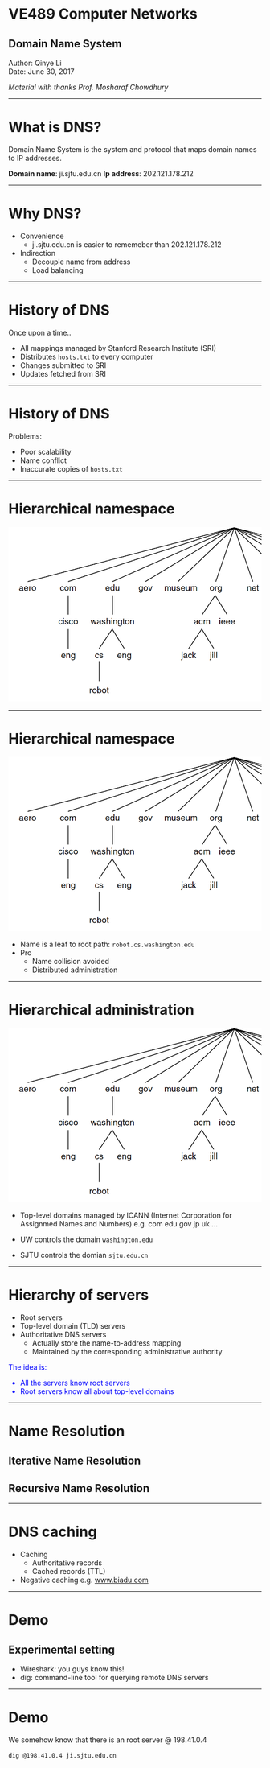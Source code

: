 <!-- page_number: true -->

# VE489 Computer Networks
## Domain Name System
Author: Qinye Li  
Date: June 30, 2017

<!--{:TOC}-->

*Material with thanks Prof. Mosharaf Chowdhury*

---

# What is DNS?

Domain Name System is the system and protocol that maps domain names to IP addresses.

**Domain name**: ji.sjtu.edu.cn
**Ip address**: 202.121.178.212

---

# Why DNS?

* Convenience
	* ji.sjtu.edu.cn is easier to rememeber than 202.121.178.212
* Indirection
	* Decouple name from address
	* Load balancing

---

# History of DNS

Once upon a time.. 
* All mappings managed by Stanford Research Institute (SRI)
* Distributes `hosts.txt` to every computer
* Changes submitted to SRI
* Updates fetched from SRI

---

# History of DNS

Problems:
* Poor scalability
* Name conflict
* Inaccurate copies of `hosts.txt`

---

# Hierarchical namespace

![80%](./namespace.png)

---

# Hierarchical namespace

![50%](./namespace.png)

* Name is a leaf to root path: `robot.cs.washington.edu`
* Pro
	* Name collision avoided
	* Distributed administration
---

# Hierarchical administration

![50%](./namespace.png)

* Top-level domains managed by ICANN (Internet Corporation for Assignmed Names and Numbers)
e.g. com edu gov jp uk ...

* UW controls the domain `washington.edu`
* SJTU controls the domian `sjtu.edu.cn`

---

# Hierarchy of servers

* Root servers
* Top-level domain (TLD) servers
* Authoritative DNS servers
	* Actually store the name-to-address mapping
	* Maintained by the corresponding administrative authority

<span style="color:blue">
The idea is:

* All the servers know root servers
* Root servers know all about top-level domains
</span>

---

# Name Resolution

## Iterative Name Resolution
## Recursive Name Resolution

---

# DNS caching

* Caching
	* Authoritative records
	* Cached records (TTL)
* Negative caching
e.g. www.biadu.com

---

# Demo
## Experimental setting

* Wireshark: you guys know this!
* dig: command-line tool for querying remote DNS servers

---

# Demo

We somehow know that there is an root server @ 198.41.0.4

```bash
dig @198.41.0.4 ji.sjtu.edu.cn
```